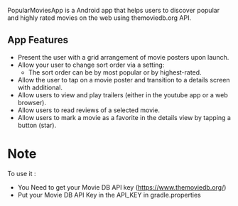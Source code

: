 PopularMoviesApp is a Android app that helps users to discover popular and highly rated movies on the web using themoviedb.org API.

## App Features

* Present the user with a grid arrangement of movie posters upon launch.
* Allow your user to change sort order via a setting: 
    * The sort order can be by most popular or by highest-rated.
* Allow the user to tap on a movie poster and transition to a details screen with additional.
* Allow users to view and play trailers (either in the youtube app or a web browser).
* Allow users to read reviews of a selected movie.
* Allow users to mark a movie as a favorite in the details view by tapping a button (star).

# Note 
To use it :
* You Need to get your Movie DB API key (https://www.themoviedb.org/)
* Put your Movie DB API Key in the API_KEY in gradle.properties
